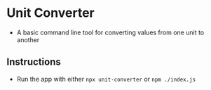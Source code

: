 # Unit Converter

- A basic command line tool for converting values from one unit to another

## Instructions
- Run the app with either `npx unit-converter` or `npm ./index.js`